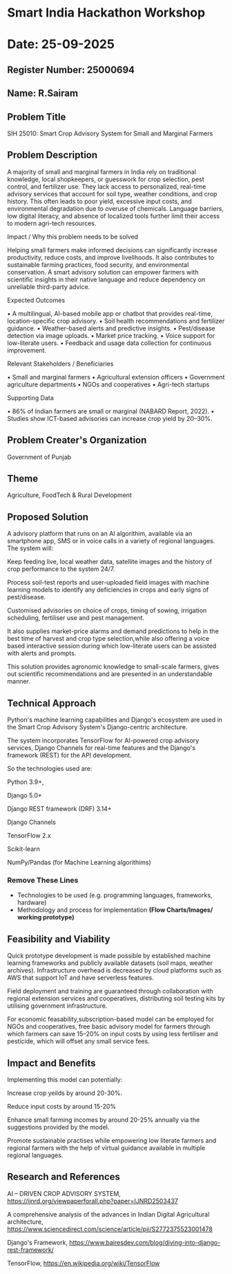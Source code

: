 # Smart India Hackathon Workshop
# Date: 25-09-2025
## Register Number: 25000694
## Name: R.Sairam
## Problem Title
SIH 25010: Smart Crop Advisory System for Small and Marginal Farmers
## Problem Description
A majority of small and marginal farmers in India rely on traditional knowledge, local shopkeepers, or guesswork for crop selection, pest control, and fertilizer use. They lack access to personalized, real-time advisory services that account for soil type, weather conditions, and crop history. This often leads to poor yield, excessive input costs, and environmental degradation due to overuse of chemicals. Language barriers, low digital literacy, and absence of localized tools further limit their access to modern agri-tech resources.

Impact / Why this problem needs to be solved

Helping small farmers make informed decisions can significantly increase productivity, reduce costs, and improve livelihoods. It also contributes to sustainable farming practices, food security, and environmental conservation. A smart advisory solution can empower farmers with scientific insights in their native language and reduce dependency on unreliable third-party advice.

Expected Outcomes

• A multilingual, AI-based mobile app or chatbot that provides real-time, location-specific crop advisory.
• Soil health recommendations and fertilizer guidance.
• Weather-based alerts and predictive insights.
• Pest/disease detection via image uploads.
• Market price tracking.
• Voice support for low-literate users.
• Feedback and usage data collection for continuous improvement.

Relevant Stakeholders / Beneficiaries

• Small and marginal farmers
• Agricultural extension officers
• Government agriculture departments
• NGOs and cooperatives
• Agri-tech startups

Supporting Data

• 86% of Indian farmers are small or marginal (NABARD Report, 2022).
• Studies show ICT-based advisories can increase crop yield by 20–30%.

## Problem Creater's Organization
Government of Punjab

## Theme
Agriculture, FoodTech & Rural Development

## Proposed Solution
A advisory platform that runs on an AI algorithim, available via an smartphone app, SMS or in voice calls in a variety of regional languages. The system will:

Keep feeding live, local weather data, satellite images and the history of crop performance to the system 24/7.

Process soil-test reports and user-uploaded field images with machine learning models to identify any deficiencies in crops and early signs of pest/disease.

Customised advisories on choice of crops, timing of sowing, irrigation scheduling, fertiliser use and pest management.

It also supplies market-price alarms and demand predictions to help in the best time of harvest and crop type selection,while also offering a voice based interactive session during which low-literate users can be assisted with alerts and prompts.

This solution provides agronomic knowledge to small-scale farmers, gives out scientific recommendations and  are presented in an understandable manner.

## Technical Approach
Python's machine learning capabilities and Django's ecosystem are used in the Smart Crop Advisory System's Django-centric architecture.

The system incorporates TensorFlow for AI-powered crop advisory services, Django Channels for real-time features and the Django's framework (REST) for the API development.

So the technologies used are:

Python 3.9+,

Django 5.0+

Django REST framework (DRF) 3.14+

Django Channels

TensorFlow 2.x

Scikit-learn

NumPy/Pandas (for Machine Learning algorithims)

<h3>Remove These Lines</h3>
<ul><li>Technologies to be used (e.g. programming languages, frameworks, hardware)
</li>
<li>Methodology and process for implementation <b>(Flow Charts/Images/ working prototype)</b></li></ul>

## Feasibility and Viability
Quick prototype development is made possible by established machine learning frameworks and publicly available datasets (soil maps, weather archives).  Infrastructure overhead is decreased by cloud platforms such as AWS that support IoT and have serverless features.

Field deployment and training are guaranteed through collaboration with regional extension services and cooperatives, distributing soil testing kits by utilising government infrastructure.

For economic feasability,subscription-based model can be employed for NGOs and cooperatives, free basic advisory model for farmers through which farmers can save 15–20% on input costs by using less fertiliser and pesticide, which will offset any small service fees.

## Impact and Benefits
Implementing this model can potentially:

Increase crop yeilds by around 20-30%.

Reduce input costs by around 15-20%

Enhance small farming incomes by around 20-25% annually via the suggestions provided by the model.

Promote sustainable practises while empowering low literate farmers and regional farmers with the help of virtual guidance available in multiple regional languages.

## Research and References
AI – DRIVEN CROP ADVISORY SYSTEM, https://ijnrd.org/viewpaperforall.php?paper=IJNRD2503437

A comprehensive analysis of the advances in Indian Digital Agricultural architecture, https://www.sciencedirect.com/science/article/pii/S2772375523001478

Django's Framework, https://www.bairesdev.com/blog/diving-into-django-rest-framework/

TensorFlow, https://en.wikipedia.org/wiki/TensorFlow
